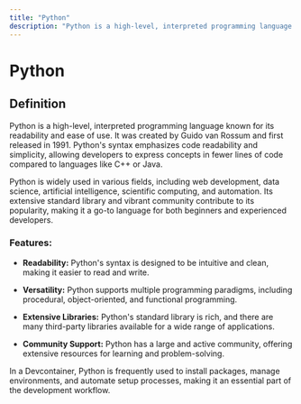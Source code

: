 ```yaml
---
title: "Python"
description: "Python is a high-level, interpreted programming language known for its readability and ease of use. It supports multiple programming paradigms, including procedural, object-oriented, and functional programming, making it versatile for a wide range of applications."
---
```


# Python

## Definition

Python is a high-level, interpreted programming language known for its readability and ease of use. It was created by Guido van Rossum and first released in 1991. Python's syntax emphasizes code readability and simplicity, allowing developers to express concepts in fewer lines of code compared to languages like C++ or Java.

Python is widely used in various fields, including web development, data science, artificial intelligence, scientific computing, and automation. Its extensive standard library and vibrant community contribute to its popularity, making it a go-to language for both beginners and experienced developers.

### Features:

- **Readability:** Python's syntax is designed to be intuitive and clean, making it easier to read and write.

- **Versatility:** Python supports multiple programming paradigms, including procedural, object-oriented, and functional programming.

- **Extensive Libraries:** Python's standard library is rich, and there are many third-party libraries available for a wide range of applications.

- **Community Support:** Python has a large and active community, offering extensive resources for learning and problem-solving.

In a Devcontainer, Python is frequently used to install packages, manage environments, and automate setup processes, making it an essential part of the development workflow.
